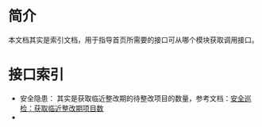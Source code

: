 # 简介
本文档其实是索引文档，用于指导首页所需要的接口可从哪个模块获取调用接口。

# 接口索引
* 安全隐患： 其实是获取临近整改期的待整改项目的数量，参考文档：[安全巡检：获取临近整改期项目数](../安全管理/安全巡检/安全巡检：获取临近整改期项目数.md)
* 